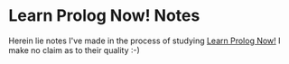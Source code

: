 Learn Prolog Now! Notes
=======================

Herein lie notes I've made in the process of studying
[Learn Prolog Now!](http://www.learnprolognow.org/) I make no claim as to their quality :-)
